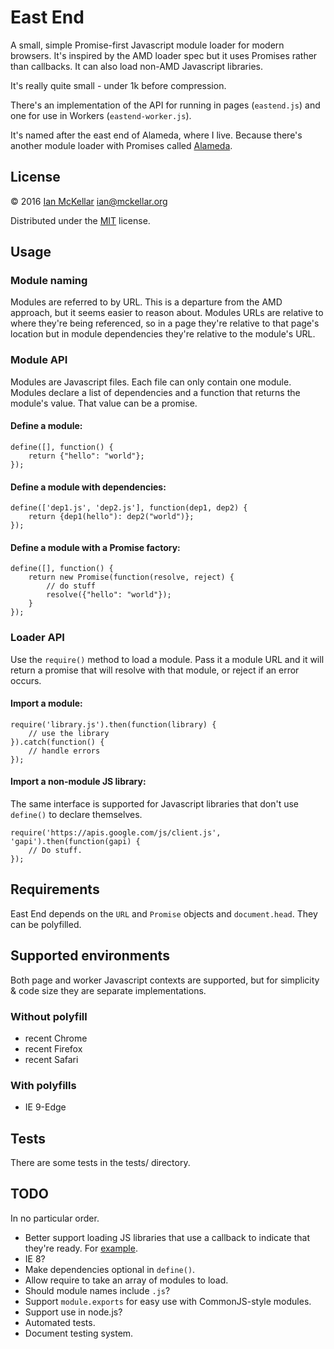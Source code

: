 # East End

A small, simple Promise-first Javascript module loader for modern browsers.
It's inspired by the AMD loader spec but it uses Promises rather than callbacks.
It can also load non-AMD Javascript libraries.

It's really quite small - under 1k before compression.

There's an implementation of the API for running in pages (`eastend.js`) and one for use in Workers (`eastend-worker.js`).

It's named after the east end of Alameda, where I live. Because there's another module loader with Promises called [Alameda](https://github.com/requirejs/alameda).

## License
&copy; 2016 [Ian McKellar](https://ian.mckellar.org/) <ian@mckellar.org>

Distributed under the [MIT](COPYING) license.

## Usage
### Module naming
Modules are referred to by URL. This is a departure from the AMD approach, but it seems easier to reason about. Modules URLs are relative to where they're being referenced, so in a page they're relative to that page's location but in module dependencies they're relative to the module's URL. 

### Module API
Modules are Javascript files. Each file can only contain one module. Modules declare a list of dependencies and a function that returns the module's value. That value can be a promise.

#### Define a module:

    define([], function() {
        return {"hello": "world"};
    });
    
#### Define a module with dependencies:

    define(['dep1.js', 'dep2.js'], function(dep1, dep2) {
        return {dep1(hello"): dep2("world")};
    });
    
#### Define a module with a Promise factory:

    define([], function() {
        return new Promise(function(resolve, reject) {
            // do stuff
            resolve({"hello": "world"});
        }
    });

### Loader API
Use the `require()` method to load a module. Pass it a module URL and it will return a promise that will resolve with that module, or reject if an error occurs.

#### Import a module:

    require('library.js').then(function(library) {
        // use the library
    }).catch(function() {
        // handle errors
    });
    
#### Import a non-module JS library:
The same interface is supported for Javascript libraries that don't use `define()` to declare themselves.

    require('https://apis.google.com/js/client.js', 'gapi').then(function(gapi) {
        // Do stuff.
    });

## Requirements

East End depends on the `URL` and `Promise` objects and `document.head`. They can be polyfilled.

## Supported environments
Both page and worker Javascript contexts are supported, but for simplicity & code size they are separate implementations.

### Without polyfill
 * recent Chrome
 * recent Firefox
 * recent Safari
 
### With polyfills
 * IE 9-Edge

## Tests
There are some tests in the tests/ directory.

## TODO
In no particular order.
 * Better support loading JS libraries that use a callback to indicate that they're ready. For [example](https://developers.google.com/api-client-library/javascript/start/start-js).
 * IE 8?
 * Make dependencies optional in `define()`.
 * Allow require to take an array of modules to load.
 * Should module names include `.js`?
 * Support `module.exports` for easy use with CommonJS-style modules.
 * Support use in node.js?
 * Automated tests.
 * Document testing system.